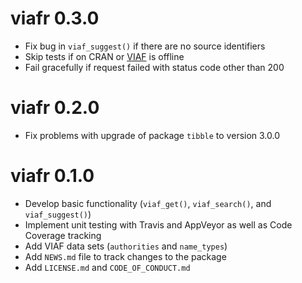 # viafr 0.3.0

* Fix bug in `viaf_suggest()` if there are no source identifiers
* Skip tests if on CRAN or [VIAF](https://www.viaf.org/) is offline
* Fail gracefully if request failed with status code other than 200


# viafr 0.2.0

* Fix problems with upgrade of package `tibble` to version 3.0.0


# viafr 0.1.0

* Develop basic functionality (`viaf_get()`, `viaf_search()`, and `viaf_suggest()`)
* Implement unit testing with Travis and AppVeyor as well as Code Coverage tracking
* Add VIAF data sets (`authorities` and `name_types`)
* Add `NEWS.md` file to track changes to the package
* Add `LICENSE.md` and `CODE_OF_CONDUCT.md`
